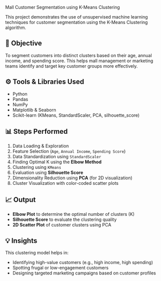 Mall Customer Segmentation using K-Means Clustering

This project demonstrates the use of unsupervised machine learning techniques for customer segmentation using the K-Means Clustering algorithm. 


## 📌 Objective

To segment customers into distinct clusters based on their age, annual income, and spending score. This helps mall management or marketing teams identify and target key customer groups more effectively.


## ⚙️ Tools & Libraries Used

- Python
- Pandas
- NumPy
- Matplotlib & Seaborn
- Scikit-learn (KMeans, StandardScaler, PCA, silhouette_score)


## 📊 Steps Performed

1. Data Loading & Exploration
2. Feature Selection (`Age`, `Annual Income`, `Spending Score`)
3. Data Standardization using `StandardScaler`
4. Finding Optimal K using the **Elbow Method**
5. Clustering using `KMeans`
6. Evaluation using **Silhouette Score**
7. Dimensionality Reduction using **PCA** (for 2D visualization)
8. Cluster Visualization with color-coded scatter plots


## 📈 Output

- **Elbow Plot** to determine the optimal number of clusters (K)
- **Silhouette Score** to evaluate the clustering quality
- **2D Scatter Plot** of customer clusters using PCA



## 💡 Insights

This clustering model helps in:
- Identifying high-value customers (e.g., high income, high spending)
- Spotting frugal or low-engagement customers
- Designing targeted marketing campaigns based on customer profiles



